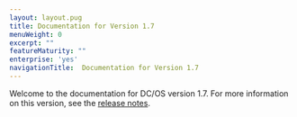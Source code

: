 ```yaml
---
layout: layout.pug
title: Documentation for Version 1.7
menuWeight: 0
excerpt: ""
featureMaturity: ""
enterprise: 'yes'
navigationTitle:  Documentation for Version 1.7
---
```



Welcome to the documentation for DC/OS version 1.7. For more information on this version, see the [release notes](/1.7/administration/release-notes/1-7/).